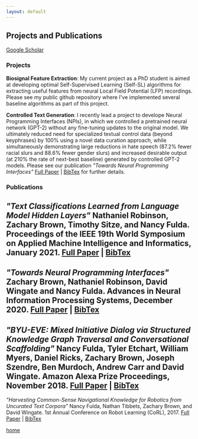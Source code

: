 ```yaml
---
layout: default
---
```


## Projects and Publications

[Google Scholar](https://scholar.google.com/citations?user=R8qiVdwAAAAJ&hl=en)

### Projects

**Biosignal Feature Extraction**: My current project as a PhD student is aimed at developing optimal Self-Supervised Learning (Self-SL) algorithms for extracting useful features from neural Local Field Potential (LFP) recordings. Please see my public github repository []() where I've implemented several baseline algorithms as part of this project.

**Controlled Text Generation**: I recently lead a project to develope Neural Programming Interfaces (NPIs), in which we controlled a pretrained neural network (GPT-2) without any fine-tuning updates to the original model. We ultimately reduced need for specialized textual control data (beyond keyphrases) by 100% using a novel data curation approach, while simultaneously demonstrating large reductions in hate speech (87.2% fewer racial slurs and 88.6% fewer gender slurs) and increased desirable output (at 210% the rate of next-best baseline) generated by controlled GPT-2 models. Please see our publication _"Towards Neural Programming Interfaces"_ [Full Paper](https://papers.nips.cc/paper/2020/file/c9f06bc7b46d0247a91c8fc665c13d0e-Paper.pdf) | [BibTex](https://papers.nips.cc/paper/2020/file/c9f06bc7b46d0247a91c8fc665c13d0e-Bibtex.bib) for further details.


### Publications

_"Text Classifications Learned from Language Model Hidden Layers"_
Nathaniel Robinson, Zachary Brown, Timothy Sitze, and Nancy Fulda.
Proceedings of the IEEE 19th World Symposium on Applied Machine Intelligence and Informatics, January 2021. 
[Full Paper](https://dragn.ai/wp-content/uploads/2021/01/sami2021_46_Nathaniel-Robinson.pdf) | [BibTex](https://docs.google.com/document/d/1PzGHcEoWs5wWIXUHN4YDkC_wh-XK8VCXHaq7XiYNFcY/edit?usp=sharing)
---
_"Towards Neural Programming Interfaces"_
Zachary Brown, Nathaniel Robinson, David Wingate and Nancy Fulda.
Advances in Neural Information Processing Systems, December 2020. 
[Full Paper](https://papers.nips.cc/paper/2020/file/c9f06bc7b46d0247a91c8fc665c13d0e-Paper.pdf) | [BibTex](https://papers.nips.cc/paper/2020/file/c9f06bc7b46d0247a91c8fc665c13d0e-Bibtex.bib)
---
_"BYU-EVE: Mixed Initiative Dialog via Structured Knowledge Graph Traversal and Conversational Scaffolding"_
Nancy Fulda, Tyler Etchart, William Myers, Daniel Ricks, Zachary Brown, Joseph Szendre, Ben Murdoch, Andrew Carr and David Wingate.
Amazon Alexa Prize Proceedings, November 2018.
[Full Paper](https://s3.amazonaws.com/dex-microsites-prod/alexaprize/2018/papers/Eve.pdf) | [BibTex](http://www.slushbot.com/pccl/bibtex/mixed_initiative_dialog.bib)
---
_"Harvesting Common-Sense Navigational Knowledge for Robotics from Uncurated Text Corpora"_
Nancy Fulda, Nathan Tibbets, Zachary Brown, and David Wingate.
1st Annual Conference on Robot Learning (CoRL), 2017. 
[Full Paper](https://pcc4318.files.wordpress.com/2017/05/corl-2017-harvesting-common-sense-navigational-knowledge-for-robotics-from-uncurated-text-corpora.pdf) | [BibTex](http://www.slushbot.com/pccl/bibtex/havesting_common_sense_navigational_knowledge.bib)


[home](./)
